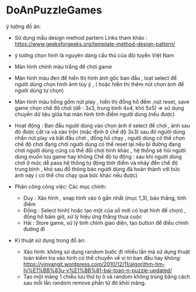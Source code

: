 # DoAnPuzzleGames


ý tưởng đồ án:
- Sử dụng mẫu design method partern Links tham khảo : https://www.geeksforgeeks.org/template-method-design-pattern/ 
- ý tưởng chọn hình là nguyên dàng cầu thủ của đội tuyển Việt Nam
- Màn hình chính màu trắng để chơi game
- Màn hình màu đen để hiển thị hình ảnh gốc ban đầu , loạt select để người dùng chọn hình ảnh tùy ý , ( hoặc hiển thị thêm nút chọn ảnh để người dùng tự chọn)
- Màn hình màu hồng gồm 
	nút play , hiển thị đồng hồ đếm ,nút reset, save game
 	chọn chế độ chơi (dễ : 3x3, trung bình 4x4, khó 5x5) => sử dụng chuyền dữ liệu giữa hai màn hình
	tính điểm người dùng (nếu được)

- Hoạt động : Ban đầu người dùng vào chọn ảnh ở select để chơi , ảnh sau đó được cắt ra và xáo trộn (mặc định ở chế độ 3x3)
  sau đó người dùng nhấn nút play và bắt đầu chơi , đồng hồ chạy , người dùng có thể chọn chế độ chơi 
 đang chơi người dùng có thể reset lại nếu bí đường 
 đang chơi người dùng cũng có thể đổi chơi hình khác , hệ thống sẽ hỏi người dùng muốn lưu game hay không
 Chế độ tự động : sau khi người dùng chơi ở mức dễ pass hệ thống tự động tính điểm và nhảy đến chế độ trung bình , khó sau đố thông báo 
 người dùng đã hoàn thành với bức ảnh này ( có thể cho chạy qua bức khác nếu được) 

- Phân công công việc:
  Các mục chính:
  + Duy : Xáo hình , snap hình vào ô gần nhất (mục 1,3), báo thắng, tính điểm
  + Đồng : Select hình( hoặc tạo một của sổ mới có loạt hình để chọn) , đồng hồ bấm giờ, xử lý hiệu ứng thằng thua cuộc 
  + Hải : Store game, xử lý tinh chỉnh giao diện, tạo button để điều chỉnh đường đi
  
- Kĩ thuật sử dụng trong đồ án:
  + Xáo hình: không sử dụng random bước đi nhiều lần mà sử dụng thuật toán kiểm tra xáo hình có thể chuyển về vị trí ban đầu hay không: https://yinyangit.wordpress.com/2010/12/11/algorithm-tim-hi%E1%BB%83u-v%E1%BB%81-bai-toan-n-puzzle-updated/
  + Tạo một mảng 1 chiều lưu thứ tự ô và random không trùng bằng cách sau mỗi lần random remove phần tử đó khỏi mảng.
